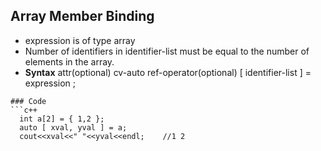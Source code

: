 ## Array Member Binding
  - expression is of type array
  - Number of identifiers in identifier-list must be equal to the number of elements in the array.
- **Syntax**
  attr(optional) cv-auto ref-operator(optional) [ identifier-list ] = expression ;
```  
### Code
```c++
  int a[2] = { 1,2 };
  auto [ xval, yval ] = a;
  cout<<xval<<" "<<yval<<endl;    //1 2
```  
